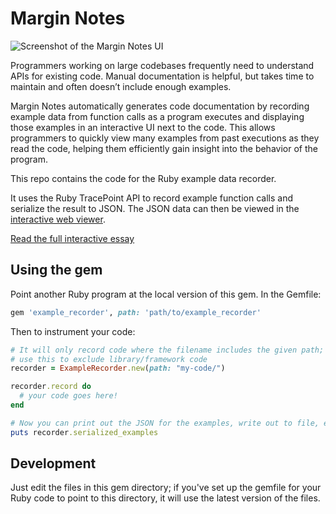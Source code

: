 # Margin Notes

![Screenshot of the Margin Notes UI](screenshots/margin-notes-screenshot.png)

Programmers working on large codebases frequently need to understand APIs for existing code. Manual documentation is helpful, but takes time to maintain and often doesn’t include enough examples.

Margin Notes automatically generates code documentation by recording example data from function calls as a program executes and displaying those examples in an interactive UI next to the code. This allows programmers to quickly view many examples from past executions as they read the code, helping them efficiently gain insight into the behavior of the program.

This repo contains the code for the Ruby example data recorder.

It uses the Ruby TracePoint API to record example function calls and
serialize the result to JSON. The JSON data can then be viewed in
the [interactive web viewer](https://github.com/geoffreylitt/margin-notes-ui).

[Read the full interactive essay](https://geoffreylitt.com/margin-notes/)

## Using the gem

Point another Ruby program at the local version of this gem. In the Gemfile:

```ruby
gem 'example_recorder', path: 'path/to/example_recorder'
```

Then to instrument your code:

```ruby
# It will only record code where the filename includes the given path;
# use this to exclude library/framework code
recorder = ExampleRecorder.new(path: "my-code/")

recorder.record do
  # your code goes here!
end

# Now you can print out the JSON for the examples, write out to file, etc
puts recorder.serialized_examples
```

## Development

Just edit the files in this gem directory;
if you've set up the gemfile for your Ruby code to point to this directory,
it will use the latest version of the files.
